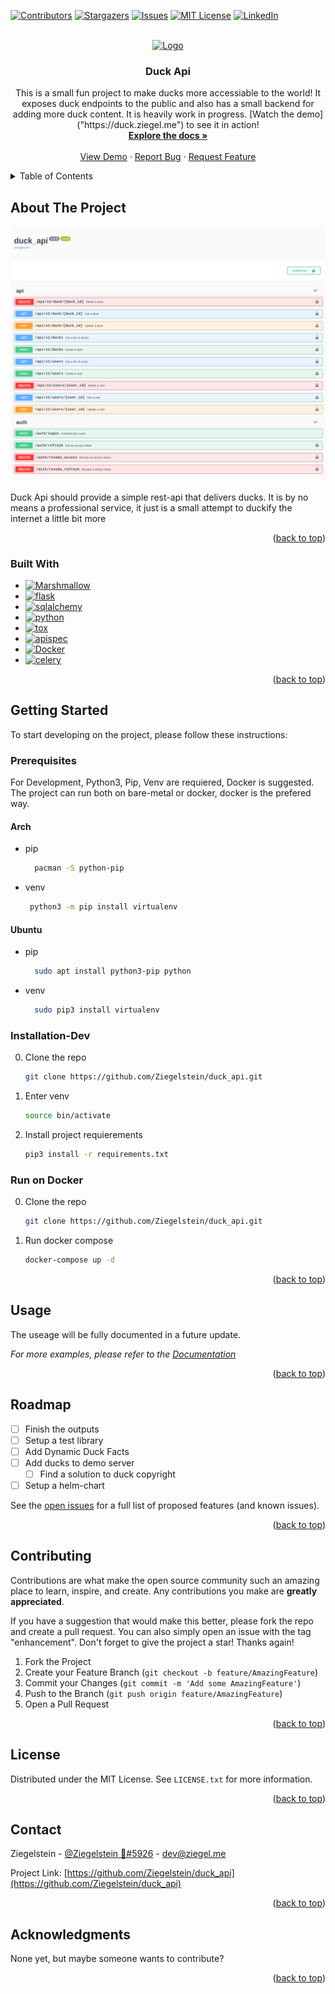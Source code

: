 <!-- Improved compatibility of back to top link: See: https://github.com/othneildrew/Best-README-Template/pull/73 -->
<a name="readme-top"></a>

[![Contributors][contributors-shield]][contributors-url]
[![Stargazers][stars-shield]][stars-url]
[![Issues][issues-shield]][issues-url]
[![MIT License][license-shield]][license-url]
[![LinkedIn][linkedin-shield]][linkedin-url]



<!-- PROJECT LOGO -->
<br />
<div align="center">
  <a href="https://github.com/ziegelstein/duck_api">
    <img src="images/logo.png" alt="Logo" width="80" height="80">
  </a>

<h3 align="center">Duck Api</h3>

  <p align="center">
    This is a small fun project to make ducks more accessiable to the world! It exposes duck endpoints to the public and also has a small backend for adding more duck content. It is heavily work in progress. [Watch the demo]("https://duck.ziegel.me") to see it in action!
    <br />
    <a href="https://github.com/ziegelstein/duck_api"><strong>Explore the docs »</strong></a>
    <br />
    <br />
    <a href="https://duck.ziegel.me">View Demo</a>
    ·
    <a href="https://github.com/ziegelstein/duck_api/issues">Report Bug</a>
    ·
    <a href="https://github.com/ziegelstein/duck_api/issues">Request Feature</a>
  </p>
</div>



<!-- TABLE OF CONTENTS -->
<details>
  <summary>Table of Contents</summary>
  <ol>
    <li>
      <a href="#about-the-project">About The Project</a>
      <ul>
        <li><a href="#built-with">Built With</a></li>
      </ul>
    </li>
    <li>
      <a href="#getting-started">Getting Started</a>
      <ul>
        <li><a href="#prerequisites">Prerequisites</a></li>
        <li><a href="#installation">Installation</a></li>
      </ul>
    </li>
    <li><a href="#usage">Usage</a></li>
    <li><a href="#roadmap">Roadmap</a></li>
    <li><a href="#contributing">Contributing</a></li>
    <li><a href="#license">License</a></li>
    <li><a href="#contact">Contact</a></li>
    <li><a href="#acknowledgments">Acknowledgments</a></li>
  </ol>
</details>



<!-- ABOUT THE PROJECT -->
## About The Project

[![Product Name Screen Shot][product-screenshot]][product-screenshot]

Duck Api should provide a simple rest-api that delivers ducks. It is by no means a professional service, it just is a small attempt to duckify the internet a little bit more

<p align="right">(<a href="#readme-top">back to top</a>)</p>



### Built With

* [![Marshmallow][marshmallow]][marshmallow-url]
* [![flask][flask]][flask-url]
* [![sqlalchemy][sqlalchemy]][sqlalchemy-url]
* [![python][python]][python-url]
* [![tox][tox]][tox-url]
* [![apispec][apispec]][apispec-url]
* [![Docker][docker]][docker-url]
* [![celery][celery]][celery-url]

<p align="right">(<a href="#readme-top">back to top</a>)</p>



<!-- GETTING STARTED -->
## Getting Started

To start developing on the project, please follow these instructions:

### Prerequisites

For Development, Python3, Pip, Venv are requiered, Docker is suggested.
The project can run both on bare-metal or docker, docker is the prefered way.

#### Arch

* pip
  ```sh
    pacman -S python-pip 
  ```

* venv
  ```sh
   python3 -m pip install virtualenv
  ```


#### Ubuntu

* pip
  ```sh
    sudo apt install python3-pip python
  ```

* venv
  ```sh
    sudo pip3 install virtualenv
  ```

### Installation-Dev

0. Clone the repo
   ```sh
   git clone https://github.com/Ziegelstein/duck_api.git
   ```
3. Enter venv
   ```sh
   source bin/activate
   ```
4. Install project requierements
   ```sh
   pip3 install -r requirements.txt
   ```

### Run on Docker

0. Clone the repo
   ```sh
   git clone https://github.com/Ziegelstein/duck_api.git
   ```
3. Run docker compose
   ```sh
   docker-compose up -d
   ```

<p align="right">(<a href="#readme-top">back to top</a>)</p>



<!-- USAGE EXAMPLES -->
## Usage

The useage will be fully documented in a future update.

_For more examples, please refer to the [Documentation](https://duck.ziegel.me/docs)_

<p align="right">(<a href="#readme-top">back to top</a>)</p>



<!-- ROADMAP -->
## Roadmap

- [ ] Finish the outputs
- [ ] Setup a test library
- [ ] Add Dynamic Duck Facts
- [ ] Add ducks to demo server
    - [ ] Find a solution to duck copyright 
- [ ] Setup a helm-chart

See the [open issues](https://github.com/Ziegelstein/duck_api/issues) for a full list of proposed features (and known issues).

<p align="right">(<a href="#readme-top">back to top</a>)</p>



<!-- CONTRIBUTING -->
## Contributing

Contributions are what make the open source community such an amazing place to learn, inspire, and create. Any contributions you make are **greatly appreciated**.

If you have a suggestion that would make this better, please fork the repo and create a pull request. You can also simply open an issue with the tag "enhancement".
Don't forget to give the project a star! Thanks again!

1. Fork the Project
2. Create your Feature Branch (`git checkout -b feature/AmazingFeature`)
3. Commit your Changes (`git commit -m 'Add some AmazingFeature'`)
4. Push to the Branch (`git push origin feature/AmazingFeature`)
5. Open a Pull Request

<p align="right">(<a href="#readme-top">back to top</a>)</p>



<!-- LICENSE -->
## License

Distributed under the MIT License. See `LICENSE.txt` for more information.

<p align="right">(<a href="#readme-top">back to top</a>)</p>



<!-- CONTACT -->
## Contact

Ziegelstein - [@Ziegelstein 🧱#5926](https://discord.com) - dev@ziegel.me

Project Link: [https://github.com/Ziegelstein/duck_api](https://github.com/Ziegelstein/duck_api)

<p align="right">(<a href="#readme-top">back to top</a>)</p>



<!-- ACKNOWLEDGMENTS -->
## Acknowledgments

None yet, but maybe someone wants to contribute?

<p align="right">(<a href="#readme-top">back to top</a>)</p>



<!-- MARKDOWN LINKS & IMAGES -->
<!-- https://www.markdownguide.org/basic-syntax/#reference-style-links -->
[contributors-shield]: https://img.shields.io/github/contributors/Ziegelstein/duck_api.svg?style=for-the-badge
[contributors-url]: https://github.com/Ziegelstein/duck_api/graphs/contributors
[stars-shield]: https://img.shields.io/github/stars/Ziegelstein/duck_api.svg?style=for-the-badge
[stars-url]: https://github.com/Ziegelstein/duck_api/stargazers
[issues-shield]: https://img.shields.io/github/issues/Ziegelstein/duck_api.svg?style=for-the-badge
[issues-url]: https://github.com/Ziegelstein/duck_api/issues
[license-shield]: https://img.shields.io/github/license/Ziegelstein/duck_api.svg?style=MIT
[license-url]: https://github.com/Ziegelstein/duck_api/blob/main/LICENSE.txt
[linkedin-shield]: https://img.shields.io/badge/-LinkedIn-black.svg?style=for-the-badge&logo=linkedin&colorB=555
[linkedin-url]: https://linkedin.com/in/fenja-frings-b100b916b/
[product-screenshot]: images/screenshot.png
[marshmallow]: https://img.shields.io/badge/marshmallow-000000?style=for-the-badge&logo=marshmallow&logoColor=white
[marshmallow-url]: https://marshmallow.readthedocs.io/en/stable/
[flask]: https://img.shields.io/badge/flask-20232A?style=for-the-badge&logo=flask&logoColor=61DAFB
[flask-url]: https://flask.palletsprojects.com/en/2.2.x/
[python]: https://img.shields.io/badge/python-35495E?style=for-the-badge&logo=python&logoColor=4FC08D
[python-url]: https://docs.python.org/3/index.html
[sqlalchemy]: https://img.shields.io/badge/sqlalchemy-DD0031?style=for-the-badge&logo=sqlalchemy&logoColor=white
[sqlalchemy-url]: https://www.sqlalchemy.org/
[tox]: https://img.shields.io/badge/tox-4A4A55?style=for-the-badge&logo=tox&logoColor=FF3E00
[tox-url]: https://tox.wiki/en/latest/
[apispec]: https://img.shields.io/badge/apispec-DD0031?style=for-the-badge&logo=apispec&logoColor=white
[apispec-url]: https://apispec.readthedocs.io/en/latest/index.html
[docker]: https://img.shields.io/badge/Docker-563D7C?style=for-the-badge&logo=docker&logoColor=white
[docker-url]: https://www.docker.com/
[celery]: https://img.shields.io/badge/celery-0769AD?style=for-the-badge&logo=celery&logoColor=white
[celery-url]: https://docs.celeryq.dev/en/stable/
